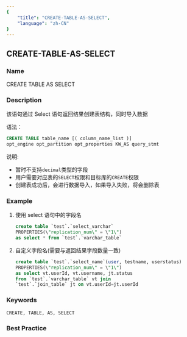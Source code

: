 ```yaml
---
{
    "title": "CREATE-TABLE-AS-SELECT",
    "language": "zh-CN"
}
---
```


<!--
Licensed to the Apache Software Foundation (ASF) under one
or more contributor license agreements.  See the NOTICE file
distributed with this work for additional information
regarding copyright ownership.  The ASF licenses this file
to you under the Apache License, Version 2.0 (the
"License"); you may not use this file except in compliance
with the License.  You may obtain a copy of the License at

  http://www.apache.org/licenses/LICENSE-2.0

Unless required by applicable law or agreed to in writing,
software distributed under the License is distributed on an
"AS IS" BASIS, WITHOUT WARRANTIES OR CONDITIONS OF ANY
KIND, either express or implied.  See the License for the
specific language governing permissions and limitations
under the License.
-->

## CREATE-TABLE-AS-SELECT

### Name

CREATE TABLE AS SELECT

### Description

该语句通过 Select 语句返回结果创建表结构，同时导入数据

语法：

```sql
CREATE TABLE table_name [( column_name_list )]
opt_engine opt_partition opt_properties KW_AS query_stmt
 ```

说明: 

- 暂时不支持`decimal`类型的字段
- 用户需要对应表的`SELECT`权限和目标库的`CREATE`权限
- 创建表成功后，会进行数据导入，如果导入失败，将会删除表

### Example

1. 使用 select 语句中的字段名

    ```sql
    create table `test`.`select_varchar` 
    PROPERTIES(\"replication_num\" = \"1\") 
    as select * from `test`.`varchar_table`
    ```

2. 自定义字段名(需要与返回结果字段数量一致)
    ```sql
    create table `test`.`select_name`(user, testname, userstatus) 
    PROPERTIES(\"replication_num\" = \"1\") 
    as select vt.userId, vt.username, jt.status 
    from `test`.`varchar_table` vt join 
    `test`.`join_table` jt on vt.userId=jt.userId
    ```
   
### Keywords

    CREATE, TABLE, AS, SELECT

### Best Practice

